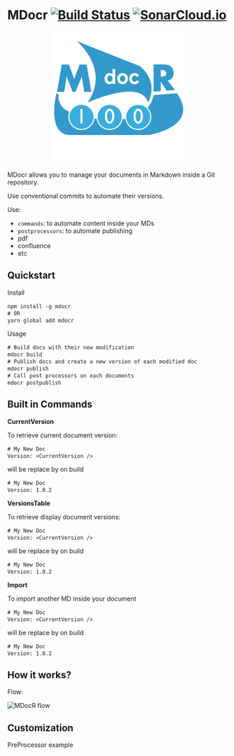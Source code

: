 # MDocr [![Build Status](https://travis-ci.org/loopingz/mdocr.svg?branch=master)](https://travis-ci.org/loopingz/webda) [![SonarCloud.io](https://sonarcloud.io/api/project_badges/measure?project=mdocr&metric=alert_status)](https://sonarcloud.io/dashboard/index/mdocr)

<p align="center">
  <img src="/docs/mdocR.png" alt="MDOCR logo"/>
</p>

MDocr allows you to manage your documents in Markdown inside a Git repository.

Use conventional commits to automate their versions.

Use:

- `commands`: to automate content inside your MDs
- `postprocessors`: to automate publishing
- pdf
- confluence
- etc

## Quickstart

Install

```
npm install -g mdocr
# OR
yarn global add mdocr
```

Usage

```
# Build docs with their new modification
mdocr build
# Publish docs and create a new version of each modified doc
mdocr publish
# Call post processors on each documents
mdocr postpublish
```

## Built in Commands

**CurrentVersion**

To retrieve current document version:

```
# My New Doc
Version: <CurrentVersion />
```

will be replace by on build

```
# My New Doc
Version: 1.0.2
```

**VersionsTable**

To retrieve display document versions:

```
# My New Doc
Version: <CurrentVersion />
```

will be replace by on build

```
# My New Doc
Version: 1.0.2
```

**Import**

To import another MD inside your document

```
# My New Doc
Version: <CurrentVersion />
```

will be replace by on build

```
# My New Doc
Version: 1.0.2
```

## How it works?

Flow:

![MDocR flow](http://www.plantuml.com/plantuml/proxy?src=https://raw.github.com/loopingz/mdocr/master/docs/flow.puml)

## Customization

PreProcessor example

```

```
